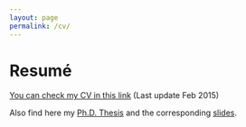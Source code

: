```yaml
---
layout: page
permalink: /cv/
---
```


# Resumé

[You can check my CV in this link]({{site.baseurl}}/docs/cv/FranciscoPerezSorrosalCVEnglish.pdf) (Last update Feb 2015)

Also find here my [Ph.D. Thesis]({{site.baseurl}}/docs/phd/MiddlewareForHighAvailableAndScalableMultiTierAndServiceOrientedArchitectures-FranciscoPerezSorrosal-PhDThesis.pdf)
and the corresponding [slides]({{site.baseurl}}/docs/phd/MiddlewareForHighAvailableAndScalableMultiTierAndServiceOrientedArchitectures-FranciscoPerezSorrosal-PhDThesisSlides.ppt.pdf).
